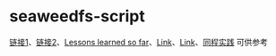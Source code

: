 # seaweedfs-script

[链接1](https://gear.hermygong.com/p/seaweeds/)、[链接2](https://github.com/seaweedfs/seaweedfs/discussions/5662)、[Lessons learned so far](https://github.com/cycneuramus/seaweedfs-docker-swarm/issues/2)、[Link](https://bambrow.com/20220107-seaweedfs-installation-guide/)、[Link](http://blog.zollty.com/b/archive/summary-of-SeaweedFS-for-distributed-file-storage.html)、[同程实践](https://mp.weixin.qq.com/s?src=11&timestamp=1749694141&ver=6047&signature=ZKsRdZox-D96YFSr3Frsk5mdgStIKdJYSIR2sN95uLxgseB1CnAx8ZlGzjjI3SHGOv5FUkgtMzuF1INJn48vNVQGFEaZOOpOSWGfhBV-tZEZlFl*Vv-BJdJoE4j6*5GG&new=1) 可供参考
